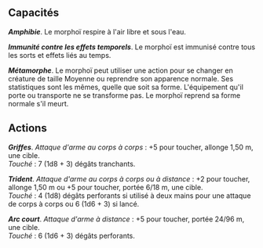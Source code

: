 ## Capacités
_**Amphibie**_. Le morphoï respire à l'air libre et sous l'eau.

_**Immunité contre les effets temporels**_. Le morphoï est immunisé contre tous les sorts et effets liés au temps.

_**Métamorphe**_. Le morphoï peut utiliser une action pour se changer en créature de taille Moyenne ou reprendre son apparence normale. Ses statistiques sont les mêmes, quelle que soit sa forme. L'équipement qu'il porte ou transporte ne se transforme pas. Le morphoï reprend sa forme normale s'il meurt.

## Actions
_**Griffes**_. _Attaque d'arme au corps à corps_ : +5 pour toucher, allonge 1,50 m, une cible.  
_Touché_ : 7 (1d8 + 3) dégâts tranchants.

_**Trident**_. _Attaque d'arme au corps à corps ou à distance_ : +2 pour toucher, allonge 1,50 m ou +5 pour toucher, portée 6/18 m, une cible.  
_Touché_ : 4 (1d8) dégâts perforants si utilisé à deux mains pour une attaque de corps à corps ou 6 (1d6 + 3) si lancé.

_**Arc court**_. _Attaque d'arme à distance_ : +5 pour toucher, portée 24/96 m, une cible.  
_Touché_ : 6 (1d6 + 3) dégâts perforants.
